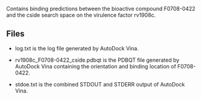 Contains binding predictions between the bioactive compound F0708-0422 and the cside search space on the virulence factor rv1908c.

## Files

- log.txt is the log file generated by AutoDock Vina.

- rv1908c_F0708-0422_cside.pdbqt is the PDBQT file generated by AutoDock Vina containing the orientation and binding location of F0708-0422.

- stdoe.txt is the combined STDOUT and STDERR output of AutoDock Vina.

